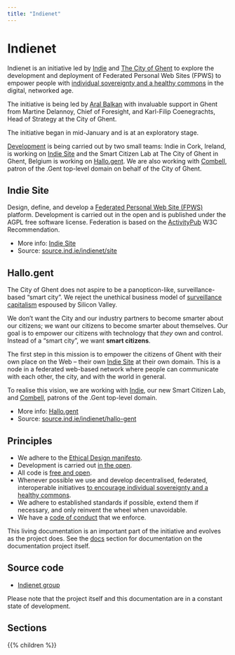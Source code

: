 ```yaml
---
title: "Indienet"
---
```


# Indienet

Indienet is an initiative led by [Indie](https://ind.ie) and [The City of Ghent](https://stad.gent) to explore the development and deployment of Federated Personal Web Sites (FPWS) to empower people with [individual sovereignty and a healthy commons](https://ar.al/notes/encouraging-individual-sovereignty-and-a-healthy-commons/) in the digital, networked age.

The initiative is being led by [Aral Balkan](https://ar.al) with invaluable support in Ghent from Martine Delannoy, Chief of Foresight, and Karl-Filip Coenegrachts, Head of Strategy at the City of Ghent.

The initiative began in mid-January and is at an exploratory stage.

[Development](https://source.ind.ie/indienet) is being carried out by two small teams: Indie in Cork, Ireland, is working on [Indie Site](/site) and the Smart Citizen Lab at The City of Ghent in Ghent, Belgium is working on [Hallo.gent](/hallo.gent). We are also working with [Combell](https://combell.gent), patron of the .Gent top-level domain on behalf of the City of Ghent.

## Indie Site

Design, define, and develop a [Federated Personal Web Site (FPWS)](/site) platform. Development is carried out in the open and is published under the AGPL free software license. Federation is based on the [ActivityPub](/engine/technology-stack/protocol) W3C Recommendation.

  * More info: [Indie Site](/site)
  * Source: [source.ind.ie/indienet/site](https://source.ind.ie/indienet/site)

## Hallo.gent

The City of Ghent does not aspire to be a panopticon-like, surveillance-based “smart city”. We reject the unethical business model of [surveillance capitalism](https://ar.al/notes/the-nature-of-the-self-in-the-digital-age/) espoused by Silicon Valley.

We don’t want the City and our industry partners to become smarter about our citizens; we want our citizens to become smarter about themselves. Our goal is to empower our citizens with technology that <em>they</em> own and control. Instead of a “smart city”, we want <strong>smart citizens</strong>.

The first step in this mission is to empower the citizens of Ghent with their own place on the Web – their own [Indie Site](/site) at their own domain. This is a node in a federated web-based network where people can communicate with each other, the city, and with the world in general.

To realise this vision, we are working with [Indie](https://ind.ie), our new Smart Citizen Lab, and [Combell](https://combell.gent), patrons of the .Gent top-level domain.

  * More info: [Hallo.gent](/hallo.gent)
  * Source: [source.ind.ie/indienet/hallo-gent](https://source.ind.ie/indienet/hallo-gent)


## Principles

  * We adhere to the [Ethical Design manifesto](https://ind.ie/ethical-design).
  * Development is carried out [in the open](https://source.ind.ie/indienet).
  * All code is [free and open](https://fsfe.org/freesoftware/basics/4freedoms.en.html).
  * Whenever possible we use and develop decentralised, federated, interoperable initiatives [to encourage individual sovereignty and a healthy commons](https://ar.al/notes/encouraging-individual-sovereignty-and-a-healthy-commons/).
  * We adhere to established standards if possible, extend them if necessary, and only reinvent the wheel when unavoidable.
  * We have a [code of conduct](/code-of-conduct) that we enforce.

This living documentation is an important part of the initiative and evolves as the project does. See the [docs](/docs) section for documentation on the documentation project itself.

## Source code

  * [Indienet group](https://source.ind.ie/indienet)

Please note that the project itself and this documentation are in a constant state of development.

## Sections

{{% children %}}
